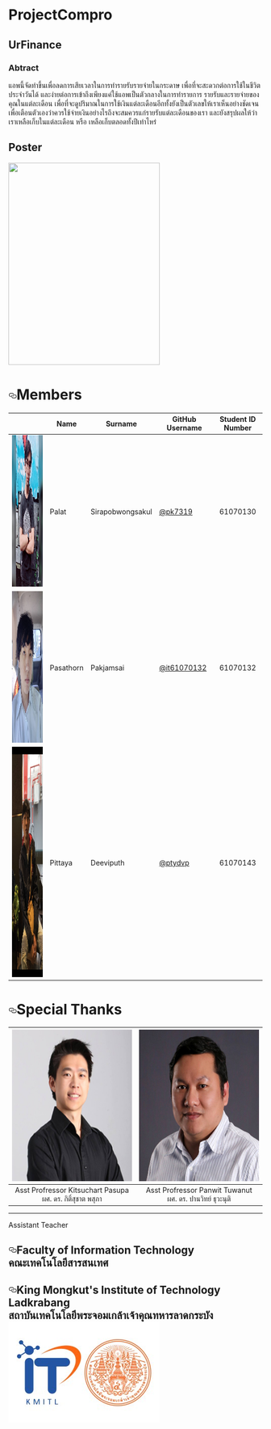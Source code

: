 # ProjectCompro
## UrFinance

### Abtract
แอพนี้จัดทำขึ้นเพื่อลดการเสียเวลาในการทำรายรับรายจ่ายในกระดาษ เพื่อที่จะสะดวกต่อการใช้ในชีวิตประจำวันได้ และง่ายต่อการเข้าถึงเพียงแค่ใช้แอพเป็นตัวกลางในการทำรายการ รายรับและรายจ่ายของคุณในแต่ละเดือน เพื่อที่จะดูปริมาณในการใช้เงินแต่ละเดือนอีกทั้งยังเป็นตัวเลขให้เราเห็นอย่างชัดเจน เพื่อเตือนตัวเองว่าควรใช้จ่ายเงินอย่างไรถึงจะสมควรแก่รายรับแต่ละเดือนของเรา และยังสรุปผลให้ว่าเราเหลือเก็บในแต่ละเดือน หรือ เหลือเก็บตลอดทั้งปีเท่าไหร่

## Poster
<img src="/Poster/_Print.jpg" width="300" height="400" style="max-width:100%;">



<h1><a id="user-content-members" class="anchor" aria-hidden="true" href="#members"><svg class="octicon octicon-link" viewBox="0 0 16 16" version="1.1" width="16" height="16" aria-hidden="true"><path fill-rule="evenodd" d="M4 9h1v1H4c-1.5 0-3-1.69-3-3.5S2.55 3 4 3h4c1.45 0 3 1.69 3 3.5 0 1.41-.91 2.72-2 3.25V8.59c.58-.45 1-1.27 1-2.09C10 5.22 8.98 4 8 4H4c-.98 0-2 1.22-2 2.5S3 9 4 9zm9-3h-1v1h1c1 0 2 1.22 2 2.5S13.98 12 13 12H9c-.98 0-2-1.22-2-2.5 0-.83.42-1.64 1-2.09V6.25c-1.09.53-2 1.84-2 3.25C6 11.31 7.55 13 9 13h4c1.45 0 3-1.69 3-3.5S14.5 6 13 6z"></path></svg></a>Members</h1>
<table>
<thead>
<tr>
<th align="center"></th>
<th>Name<br></th>
<th>Surname<br></th>
<th>GitHub Username</th>
<th>Student ID Number<br></th>
</tr>
</thead>

<tbody>
<tr>
<td align="center"><a target="_blank" rel="noopener noreferrer" href="/image/pew.jpg"><img src="/image/pew.jpg" width="300"  height="300" style="max-width:100%;"></a></td>
<td>Palat</td>
<td>Sirapobwongsakul</td>
<td><a href="https://github.com/pk7319">@pk7319</a></td>
<td align="center">61070130</td>
</tr>
<tr>
<td align="center"><a target="_blank" rel="noopener noreferrer" href="/Image/tiger.jpg"><img src="/image/tiger.jpg" width="300"  height="300" style="max-width:100%;"></a></td>
<td>Pasathorn</td>
<td>Pakjamsai</td>
<td><a href="https://github.com/it61070132">@it61070132</a></td>
<td align="center">61070132</td>
</tr>
<tr> 
<td align="center"><a target="_blank" rel="noopener noreferrer" href="/image/p.jpg"><img src="/image/p.jpg" width="256"  height="456" style="max-width:100%;"></a></td>
<td>Pittaya</td>
<td>Deeviputh</td>
<td><a href="https://github.com/ptydvp">@ptydvp</a></td>
<td align="center">61070143</td>
</tr>
</tbody>
</table>

<h1><a id="user-content-special-thanks" class="anchor" aria-hidden="true" href="#special-thanks"><svg class="octicon octicon-link" viewBox="0 0 16 16" version="1.1" width="16" height="16" aria-hidden="true"><path fill-rule="evenodd" d="M4 9h1v1H4c-1.5 0-3-1.69-3-3.5S2.55 3 4 3h4c1.45 0 3 1.69 3 3.5 0 1.41-.91 2.72-2 3.25V8.59c.58-.45 1-1.27 1-2.09C10 5.22 8.98 4 8 4H4c-.98 0-2 1.22-2 2.5S3 9 4 9zm9-3h-1v1h1c1 0 2 1.22 2 2.5S13.98 12 13 12H9c-.98 0-2-1.22-2-2.5 0-.83.42-1.64 1-2.09V6.25c-1.09.53-2 1.84-2 3.25C6 11.31 7.55 13 9 13h4c1.45 0 3-1.69 3-3.5S14.5 6 13 6z"></path></svg></a>Special Thanks</h1>

<table>
<thead>
<tr>
<th align="center" href="/image/ksc.jpg"><img src="/image/ksc.jpg" width="300" height="300"></a></th>
<th align="center" href="/image/Apanwit.jpg"><img src="/image/Apanwit.jpg" width="300" height="300"></a></th>
</tr>
</thead>
<tbody>
<tr>
<td align="center"> Asst Profressor Kitsuchart Pasupa<br>ผศ. ดร. กิติ์สุชาต พสุภา</td>
<td align="center"> Asst Profressor Panwit Tuwanut<br>ผศ. ดร. ปานวิทย์ ธุวะนุติ</td>
</tr>
</tbody>
</table>

<hr>
<p> Assistant Teacher<br></p>
<h2><a id="user-content-faculty-of-information-technology" class="anchor" aria-hidden="true" href="#faculty-of-information-technology"><svg class="octicon octicon-link" viewBox="0 0 16 16" version="1.1" width="16" height="16" aria-hidden="true"><path fill-rule="evenodd" d="M4 9h1v1H4c-1.5 0-3-1.69-3-3.5S2.55 3 4 3h4c1.45 0 3 1.69 3 3.5 0 1.41-.91 2.72-2 3.25V8.59c.58-.45 1-1.27 1-2.09C10 5.22 8.98 4 8 4H4c-.98 0-2 1.22-2 2.5S3 9 4 9zm9-3h-1v1h1c1 0 2 1.22 2 2.5S13.98 12 13 12H9c-.98 0-2-1.22-2-2.5 0-.83.42-1.64 1-2.09V6.25c-1.09.53-2 1.84-2 3.25C6 11.31 7.55 13 9 13h4c1.45 0 3-1.69 3-3.5S14.5 6 13 6z"></path></svg></a>Faculty of Information Technology<br>คณะเทคโนโลยีสารสนเทศ</h2>

<h2><a id="user-content-king-mongkuts-institute-of-technology-ladkrabang" class="anchor" aria-hidden="true" href="#king-mongkuts-institute-of-technology-ladkrabang"><svg class="octicon octicon-link" viewBox="0 0 16 16" version="1.1" width="16" height="16" aria-hidden="true"><path fill-rule="evenodd" d="M4 9h1v1H4c-1.5 0-3-1.69-3-3.5S2.55 3 4 3h4c1.45 0 3 1.69 3 3.5 0 1.41-.91 2.72-2 3.25V8.59c.58-.45 1-1.27 1-2.09C10 5.22 8.98 4 8 4H4c-.98 0-2 1.22-2 2.5S3 9 4 9zm9-3h-1v1h1c1 0 2 1.22 2 2.5S13.98 12 13 12H9c-.98 0-2-1.22-2-2.5 0-.83.42-1.64 1-2.09V6.25c-1.09.53-2 1.84-2 3.25C6 11.31 7.55 13 9 13h4c1.45 0 3-1.69 3-3.5S14.5 6 13 6z"></path></svg></a>King Mongkut's Institute of Technology Ladkrabang<br>สถาบันเทคโนโลยีพระจอมเกล้าเจ้าคุณทหารลาดกระบัง<br><a target="_blank" rel="noopener noreferrer" href="/image/it_kmitl_logo.jpg"><img src="/image/it_kmitl_logo.jpg" awidth="300"  height="200" style="max-width:100%;"></h2>

